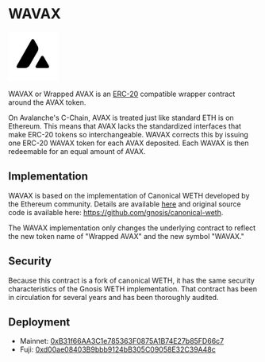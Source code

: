 # WAVAX
<img src="imgs/logo.png" width="100">

WAVAX or Wrapped AVAX is an [ERC-20](https://github.com/ethereum/EIPs/blob/master/EIPS/eip-20.md) compatible wrapper contract around the AVAX token.

On Avalanche's C-Chain, AVAX is treated just like standard ETH is on Ethereum. This means that AVAX lacks the standardized interfaces that make ERC-20 tokens so interchangeable. WAVAX corrects this by issuing one ERC-20 WAVAX token for each AVAX deposited. Each WAVAX is then redeemable for an equal amount of AVAX.

## Implementation
WAVAX is based on the implementation of Canonical WETH developed by the Ethereum community. Details are available [here](https://blog.0xproject.com/canonical-weth-a9aa7d0279dd) and original source code is available here: https://github.com/gnosis/canonical-weth.

The WAVAX implementation only changes the underlying contract to reflect the new token name of "Wrapped AVAX" and the new symbol "WAVAX."

## Security
Because this contract is a fork of canonical WETH, it has the same security characteristics of the Gnosis WETH implementation. That contract has been in circulation for several years and has been thoroughly audited.

## Deployment
- Mainnet: [0xB31f66AA3C1e785363F0875A1B74E27b85FD66c7](https://cchain.explorer.avax.network/address/0xB31f66AA3C1e785363F0875A1B74E27b85FD66c7/transactions)
- Fuji: [0xd00ae08403B9bbb9124bB305C09058E32C39A48c](https://cchain.explorer.avax-test.network/address/0xd00ae08403B9bbb9124bB305C09058E32C39A48c/transactions)
